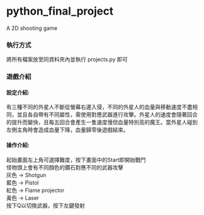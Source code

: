 # python_final_project
A 2D shooting game
  
### 執行方式
將所有檔案放至同資料夾內並執行 projects.py 即可
  
### 遊戲介紹
#### 設定介紹:  
有三種不同的外星人不斷從螢幕右邊入侵，不同的外星人的血量與移動速度不盡相同，並且各自帶有不同屬性，需使用對應武器進行攻擊。外星人的速度會隨著回合的提升而變快，且每五回合會產生一隻速度慢但血量特別高的魔王。當外星人碰到左側主角時會造成血量下降，血量歸零後遊戲結束。  
  
#### 操作介紹:  
起始畫面左上角可選擇難度，按下畫面中的Start即開始戰鬥  
怪物頭上會有不同顏色的鑽石對應不同的武器攻擊  
灰色 -> Shotgun  
藍色 -> Pistol  
紅色 -> Flame projector  
黃色 -> Laser  
按下Q以切換武器，按下左鍵發射  
